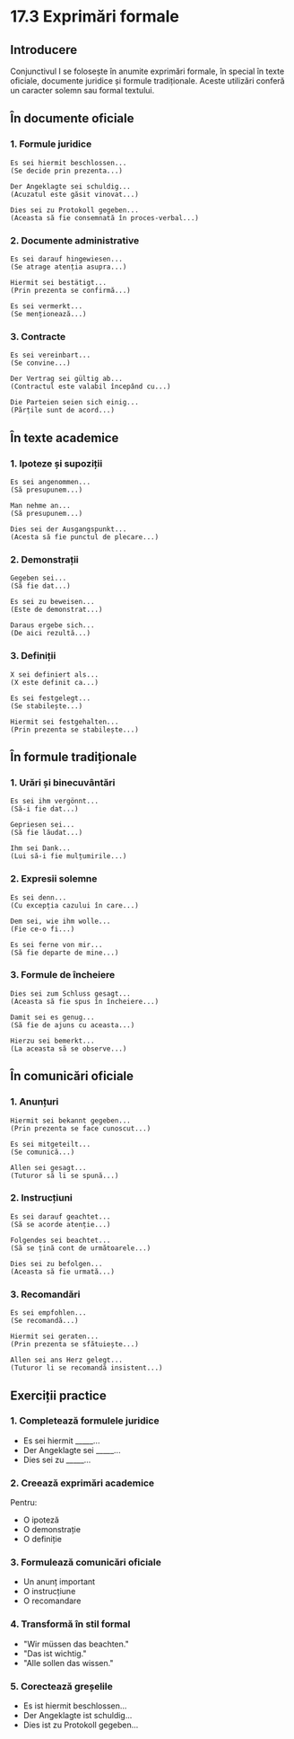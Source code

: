 # 17.3 Exprimări formale

## Introducere
Conjunctivul I se folosește în anumite exprimări formale, în special în texte oficiale, documente juridice și formule tradiționale. Aceste utilizări conferă un caracter solemn sau formal textului.

## În documente oficiale

### 1. Formule juridice
```
Es sei hiermit beschlossen...
(Se decide prin prezenta...)

Der Angeklagte sei schuldig...
(Acuzatul este găsit vinovat...)

Dies sei zu Protokoll gegeben...
(Aceasta să fie consemnată în proces-verbal...)
```

### 2. Documente administrative
```
Es sei darauf hingewiesen...
(Se atrage atenția asupra...)

Hiermit sei bestätigt...
(Prin prezenta se confirmă...)

Es sei vermerkt...
(Se menționează...)
```

### 3. Contracte
```
Es sei vereinbart...
(Se convine...)

Der Vertrag sei gültig ab...
(Contractul este valabil începând cu...)

Die Parteien seien sich einig...
(Părțile sunt de acord...)
```

## În texte academice

### 1. Ipoteze și supoziții
```
Es sei angenommen...
(Să presupunem...)

Man nehme an...
(Să presupunem...)

Dies sei der Ausgangspunkt...
(Acesta să fie punctul de plecare...)
```

### 2. Demonstrații
```
Gegeben sei...
(Să fie dat...)

Es sei zu beweisen...
(Este de demonstrat...)

Daraus ergebe sich...
(De aici rezultă...)
```

### 3. Definiții
```
X sei definiert als...
(X este definit ca...)

Es sei festgelegt...
(Se stabilește...)

Hiermit sei festgehalten...
(Prin prezenta se stabilește...)
```

## În formule tradiționale

### 1. Urări și binecuvântări
```
Es sei ihm vergönnt...
(Să-i fie dat...)

Gepriesen sei...
(Să fie lăudat...)

Ihm sei Dank...
(Lui să-i fie mulțumirile...)
```

### 2. Expresii solemne
```
Es sei denn...
(Cu excepția cazului în care...)

Dem sei, wie ihm wolle...
(Fie ce-o fi...)

Es sei ferne von mir...
(Să fie departe de mine...)
```

### 3. Formule de încheiere
```
Dies sei zum Schluss gesagt...
(Aceasta să fie spus în încheiere...)

Damit sei es genug...
(Să fie de ajuns cu aceasta...)

Hierzu sei bemerkt...
(La aceasta să se observe...)
```

## În comunicări oficiale

### 1. Anunțuri
```
Hiermit sei bekannt gegeben...
(Prin prezenta se face cunoscut...)

Es sei mitgeteilt...
(Se comunică...)

Allen sei gesagt...
(Tuturor să li se spună...)
```

### 2. Instrucțiuni
```
Es sei darauf geachtet...
(Să se acorde atenție...)

Folgendes sei beachtet...
(Să se țină cont de următoarele...)

Dies sei zu befolgen...
(Aceasta să fie urmată...)
```

### 3. Recomandări
```
Es sei empfohlen...
(Se recomandă...)

Hiermit sei geraten...
(Prin prezenta se sfătuiește...)

Allen sei ans Herz gelegt...
(Tuturor li se recomandă insistent...)
```

## Exerciții practice

### 1. Completează formulele juridice
- Es sei hiermit _____...
- Der Angeklagte sei _____...
- Dies sei zu _____...

### 2. Creează exprimări academice
Pentru:
- O ipoteză
- O demonstrație
- O definiție

### 3. Formulează comunicări oficiale
- Un anunț important
- O instrucțiune
- O recomandare

### 4. Transformă în stil formal
- "Wir müssen das beachten."
- "Das ist wichtig."
- "Alle sollen das wissen."

### 5. Corectează greșelile
- Es ist hiermit beschlossen...
- Der Angeklagte ist schuldig...
- Dies ist zu Protokoll gegeben...
